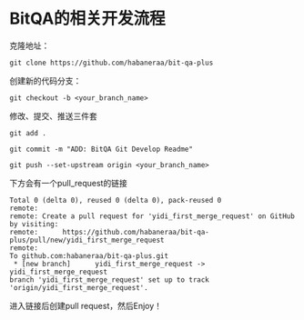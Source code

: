 # BitQA的相关开发流程

克隆地址：

`git clone https://github.com/habaneraa/bit-qa-plus`

创建新的代码分支：

`git checkout -b <your_branch_name>`

修改、提交、推送三件套

`git add .`

`git commit -m "ADD: BitQA Git Develop Readme"`

`git push --set-upstream origin <your_branch_name>`

下方会有一个pull_request的链接

```shell
Total 0 (delta 0), reused 0 (delta 0), pack-reused 0
remote: 
remote: Create a pull request for 'yidi_first_merge_request' on GitHub by visiting:
remote:      https://github.com/habaneraa/bit-qa-plus/pull/new/yidi_first_merge_request
remote: 
To github.com:habaneraa/bit-qa-plus.git
 * [new branch]      yidi_first_merge_request -> yidi_first_merge_request
branch 'yidi_first_merge_request' set up to track 'origin/yidi_first_merge_request'.
```

进入链接后创建pull request，然后Enjoy！

